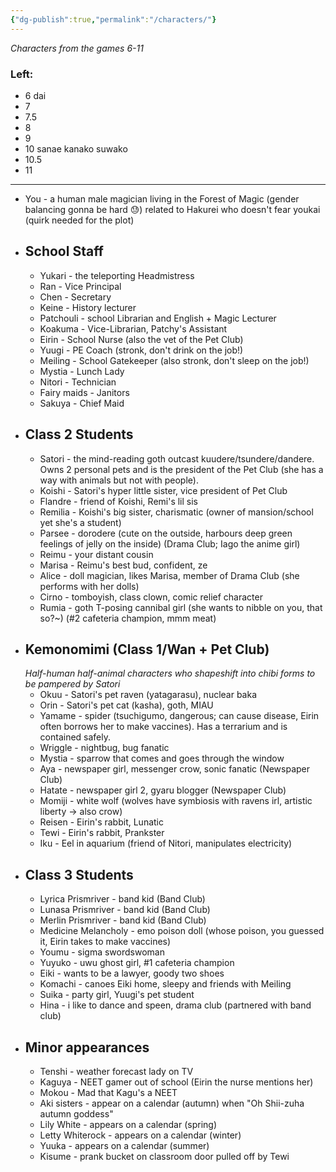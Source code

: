 ```yaml
---
{"dg-publish":true,"permalink":"/characters/"}
---
```


*Characters from the games 6-11*
### Left:
- 6 dai
- 7
- 7.5
- 8
- 9
- 10 sanae kanako suwako
- 10.5
- 11
***
- You - a human male magician living in the Forest of Magic (gender balancing gonna be hard 😓) related to Hakurei who doesn't fear youkai (quirk needed for the plot)
- ## School Staff
	- Yukari - the teleporting Headmistress
	- Ran - Vice Principal
	- Chen - Secretary
	- Keine - History lecturer
	- Patchouli - school Librarian and English + Magic Lecturer
	- Koakuma - Vice-Librarian, Patchy's Assistant
	- Eirin - School Nurse (also the vet of the Pet Club)
	- Yuugi - PE Coach (stronk, don't drink on the job!)
	- Meiling - School Gatekeeper (also stronk, don't sleep on the job!)
	- Mystia - Lunch Lady
	- Nitori - Technician
	- Fairy maids - Janitors
	- Sakuya - Chief Maid
- ## Class 2 Students
	- Satori - the mind-reading goth outcast kuudere/tsundere/dandere. Owns 2 personal pets and is the president of the Pet Club (she has a way with animals but not with people).
	- Koishi - Satori's hyper little sister, vice president of Pet Club
	- Flandre - friend of Koishi, Remi's lil sis
	- Remilia - Koishi's big sister, charismatic (owner of mansion/school yet she's a student)
	- Parsee - dorodere (cute on the outside, harbours deep green feelings of jelly on the inside) (Drama Club; Iago the anime girl)
	- Reimu - your distant cousin
	- Marisa - Reimu's best bud, confident, ze
	- Alice - doll magician, likes Marisa, member of Drama Club (she performs with her dolls)
	- Cirno - tomboyish, class clown, comic relief character
	- Rumia - goth T-posing cannibal girl (she wants to nibble on you, that so?~) (#2 cafeteria champion, mmm meat)
- ## Kemonomimi (Class 1/Wan + Pet Club)
	*Half-human half-animal characters who shapeshift into chibi forms to be pampered by Satori*
	- Okuu - Satori's pet raven (yatagarasu), nuclear baka
	- Orin - Satori's pet cat (kasha), goth, MIAU
	- Yamame - spider (tsuchigumo, dangerous; can cause disease, Eirin often borrows her to make vaccines). Has a terrarium and is contained safely.
	- Wriggle - nightbug, bug fanatic
	- Mystia - sparrow that comes and goes through the window
	- Aya - newspaper girl, messenger crow, sonic fanatic (Newspaper Club)
	- Hatate - newspaper girl 2, gyaru blogger (Newspaper Club)
	- Momiji - white wolf (wolves have symbiosis with ravens irl, artistic liberty -> also crow)
	- Reisen - Eirin's rabbit, Lunatic
	- Tewi - Eirin's rabbit, Prankster
	- Iku - Eel in aquarium (friend of Nitori, manipulates electricity)
- ## Class 3 Students
	- Lyrica Prismriver - band kid (Band Club)
	- Lunasa Prismriver - band kid (Band Club)
	- Merlin Prismriver - band kid (Band Club)
	- Medicine Melancholy - emo poison doll (whose poison, you guessed it, Eirin takes to make vaccines)
	- Youmu - sigma swordswoman
	- Yuyuko - uwu ghost girl, #1 cafeteria champion
	- Eiki - wants to be a lawyer, goody two shoes
	- Komachi - canoes Eiki home, sleepy and friends with Meiling
	- Suika - party girl, Yuugi's pet student
	- Hina - i like to dance and speen, drama club (partnered with band club)
- ## Minor appearances
	- Tenshi - weather forecast lady on TV
	- Kaguya - NEET gamer out of school (Eirin the nurse mentions her)
	- Mokou - Mad that Kagu's a NEET
	- Aki sisters - appear on a calendar (autumn) when "Oh Shii-zuha autumn goddess"
	- Lily White - appears on a calendar (spring)
	- Letty Whiterock - appears on a calendar (winter)
	- Yuuka - appears on a calendar (summer)
	- Kisume - prank bucket on classroom door pulled off by Tewi